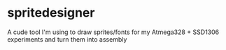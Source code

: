 # spritedesigner
A cude tool I'm using to draw sprites/fonts for my Atmega328 + SSD1306 experiments and turn them into assembly 
